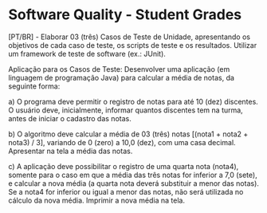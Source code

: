 # Software Quality - Student Grades

[PT/BR] - Elaborar 03 (três) Casos de Teste de Unidade, apresentando os objetivos de
cada caso de teste, os scripts de teste e os resultados. Utilizar um framework
de teste de software (ex.: JUnit).

Aplicação para os Casos de Teste: Desenvolver uma aplicação (em linguagem de programação Java) para
calcular a média de notas, da seguinte forma:

a) O programa deve permitir o registro de notas para até 10 (dez) discentes.
O usuário deve, inicialmente, informar quantos discentes tem na turma,
antes de iniciar o cadastro das notas.

b) O algoritmo deve calcular a média de 03 (três) notas [(nota1 + nota2 +
nota3) / 3], variando de 0 (zero) a 10,0 (dez), com uma casa decimal.
Apresentar na tela a média das notas.

c) A aplicação deve possibilitar o registro de uma quarta nota (nota4),
somente para o caso em que a média das três notas for inferior a 7,0
(sete), e calcular a nova média (a quarta nota deverá substituir a menor
das notas). Se a nota4 for inferior ou igual a menor das notas, não será
utilizada no cálculo da nova média. Imprimir a nova média na tela.
